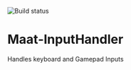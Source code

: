 ![Build status](https://travis-ci.com/lilith645/Maat-InputHandler.svg?token=nw7eyDYfjBcSaxj1G3h7&branch=master)
# Maat-InputHandler
Handles keyboard and Gamepad Inputs
